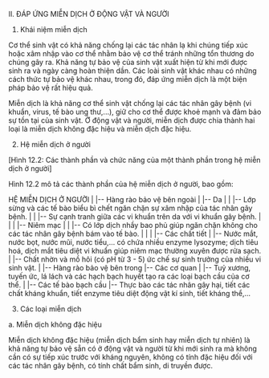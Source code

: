 II. ĐÁP ỨNG MIỄN DỊCH Ở ĐỘNG VẬT VÀ NGƯỜI

1. Khái niệm miễn dịch

Cơ thể sinh vật có khả năng chống lại các tác nhân lạ khi chúng tiếp xúc hoặc xâm nhập vào cơ thể nhằm bảo vệ cơ thể tránh những tổn thương do chúng gây ra. Khả năng tự bảo vệ của sinh vật xuất hiện từ khi mới được sinh ra và ngày càng hoàn thiện dần. Các loài sinh vật khác nhau có những cách thức tự bảo vệ khác nhau, trong đó, đáp ứng miễn dịch là một biện pháp bảo vệ rất hiệu quả.

Miễn dịch là khả năng cơ thể sinh vật chống lại các tác nhân gây bệnh (vi khuẩn, virus, tế bào ung thư,...), giữ cho cơ thể được khoẻ mạnh và đảm bảo sự tồn tại của sinh vật. Ở động vật và người, miễn dịch được chia thành hai loại là miễn dịch không đặc hiệu và miễn dịch đặc hiệu.

2. Hệ miễn dịch ở người

[Hình 12.2: Các thành phần và chức năng của một thành phần trong hệ miễn dịch ở người]

Hình 12.2 mô tả các thành phần của hệ miễn dịch ở người, bao gồm:

HỆ MIỄN DỊCH Ở NGƯỜI
|
|-- Hàng rào bảo vệ bên ngoài
|   |-- Da
|   |   |-- Lớp sừng và các tế bào biểu bì chết ngăn chặn sự xâm nhập của tác nhân gây bệnh.
|   |   |-- Sự cạnh tranh giữa các vi khuẩn trên da với vi khuẩn gây bệnh.
|   |
|   |-- Niêm mạc
|   |   |-- Có lớp dịch nhầy bao phủ giúp ngăn chặn không cho các tác nhân gây bệnh bám vào tế bào.
|   |
|   |-- Các chất tiết
|       |-- Nước mắt, nước bọt, nước mũi, nước tiểu,... có chứa nhiều enzyme lysozyme; dịch tiêu hoá, dịch mắt tiêu diệt vi khuẩn giúp niêm mạc thường xuyên được rửa sạch.
|       |-- Chất nhờn và mồ hôi (có pH từ 3 - 5) ức chế sự sinh trưởng của nhiều vi sinh vật.
|
|-- Hàng rào bảo vệ bên trong
    |-- Các cơ quan
    |   |-- Tuỷ xương, tuyến ức, lá lách và các hạch bạch huyết tạo ra các loại bạch cầu của cơ thể.
    |
    |-- Các tế bào bạch cầu
        |-- Thực bào các tác nhân gây hại, tiết các chất kháng khuẩn, tiết enzyme tiêu diệt động vật kí sinh, tiết kháng thể,...

3. Các loại miễn dịch

a. Miễn dịch không đặc hiệu

Miễn dịch không đặc hiệu (miễn dịch bẩm sinh hay miễn dịch tự nhiên) là khả năng tự bảo vệ sẵn có ở động vật và người từ khi mới sinh ra mà không cần có sự tiếp xúc trước với kháng nguyên, không có tính đặc hiệu đối với các tác nhân gây bệnh, có tính chất bẩm sinh, di truyền được.